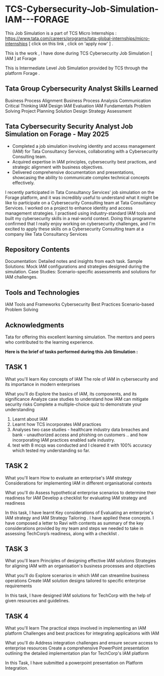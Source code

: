 # TCS-Cybersecurity-Job-Simulation-IAM---FORAGE

This Job Simulation is a part of TCS Micro Internships : https://www.tata.com/careers/programs/tata-global-internships/micro-internships [ click on this link , click on 'apply now' ] .

This is the work , I have done during TCS  Cybersecurity Job Simulation [ IAM ]  at Forage 

This is Intermediate Level Job Simulation provided by TCS through the platform Forage .

Tata Group Cybersecurity Analyst Skills Learned
--------------------------------------------------
Business Process Alignment
Business Process Analysis
Communication
Critical Thinking
IAM Design
IAM Evaluation
IAM Fundamentals
Problem Solving
Project Planning
Solution Design
Strategy Assessment


Tata Cybersecurity Security Analyst Job Simulation on Forage - May 2025
--------------------------------------------------------------------------------------
 * Completed a job simulation involving identity and access management (IAM) for
   Tata Consultancy Services, collaborating with a Cybersecurity Consulting
   team.
 * Acquired expertise in IAM principles, cybersecurity best practices, and
   strategic alignment with business objectives.
 * Delivered comprehensive documentation and presentations, showcasing the
   ability to communicate complex technical concepts effectively.


I recently participated in Tata Consultancy Services' job simulation on the Forage platform, and it was incredibly useful to understand what it might be like to participate on a Cybersecurity Consulting team at Tata Consultancy Services. I worked on a project to enhance identity and access management strategies. I practised using industry-standard IAM tools and built my cybersecurity skills in a real-world context. Doing this programme confirmed that I really enjoy working on cybersecurity challenges, and I'm excited to apply these skills on a Cybersecurity Consulting team at a company like Tata Consultancy Services


Repository Contents
----------------------
Documentation: Detailed notes and insights from each task.
Sample Solutions: Mock IAM configurations and strategies designed during the simulation.
Case Studies: Scenario-specific assessments and solutions for IAM challenges.


Tools and Technologies
--------------------------
IAM Tools and Frameworks
Cybersecurity Best Practices
Scenario-based Problem Solving


Acknowledgments
-------------------
Tata for offering this excellent learning simulation.
The mentors and peers who contributed to the learning experience.


**Here is the brief of tasks performed during this Job Simulation :**

TASK 1
---------
What you'll learn
Key concepts of IAM
The role of IAM in cybersecurity and its importance in modern enterprises

What you'll do
Explore the basics of IAM, its components, and its significance
Analyze case studies to understand how IAM can mitigate security risks
Complete a multiple-choice quiz to demonstrate your understanding

1. Learnt about IAM
2. Learnt how TCS incorporates IAM practices
3. Analyses two case studies - healthcare industry data breaches and bank - unauthorized access and phishing on customers .. and how incorporating IAM practices enabled safe industry.
4. test with 8 mcqs was conducted and I cleared it with 100% accuracy which tested my understanding so far.


TASK 2 
---------
What you'll learn
How to evaluate an enterprise's IAM strategy
Considerations for implementing IAM in different organisational contexts

What you'll do
Assess hypothetical enterprise scenarios to determine their readiness for IAM
Develop a checklist for evaluating IAM strategy and readiness

In this task, I have learnt Key considerations of Evaluating an enterprise's IAM strategy and IAM Strategy Tailoring .
I have applied these concepts. I have composed a letter to Ravi with contents as summary of the key considerations provided by my team and steps we needed to take in assessing TechCorp’s readiness, along with a checklist . 


TASK 3
----------
What you'll learn
Principles of designing effective IAM solutions
Strategies for aligning IAM with an organisation's business processes and objectives

What you'll do
Explore scenarios in which IAM can streamline business operations
Create IAM solution designs tailored to specific enterprise requirements

In this task, I have designed IAM solutions for TechCorp with the help of given resources and guidelines.


TASK 4
---------
What you'll learn
The practical steps involved in implementing an IAM platform
Challenges and best practices for integrating applications with IAM

What you'll do
Address integration challenges and ensure secure access to enterprise resources
Create a comprehensive PowerPoint presentation outlining the detailed implementation plan for TechCorp's IAM platform

In this Task, I have submitted a powerpoint presentation on Platform Integration. 



